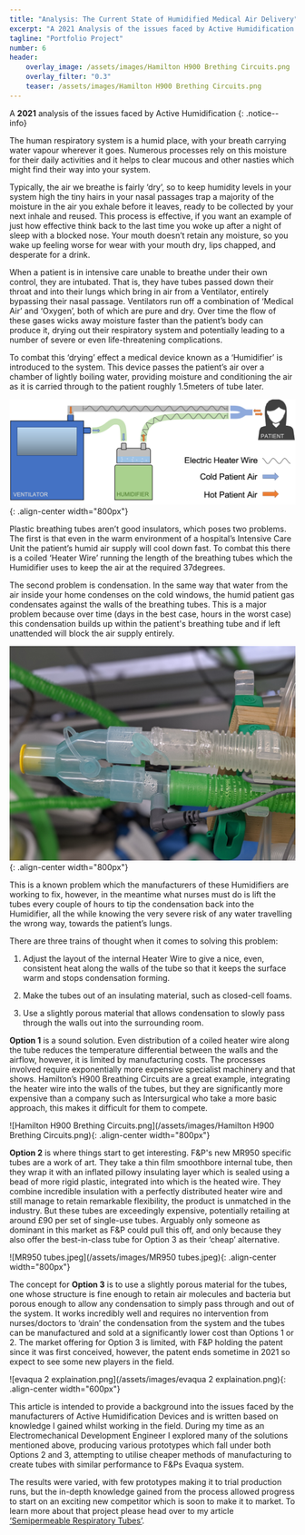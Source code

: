 ```yaml
---
title: "Analysis: The Current State of Humidified Medical Air Delivery"
excerpt: "A 2021 Analysis of the issues faced by Active Humidification Circuits and the approaches taken by various industry leaders to address them..."
tagline: "Portfolio Project"
number: 6
header:
    overlay_image: /assets/images/Hamilton H900 Brething Circuits.png
    overlay_filter: "0.3"
    teaser: /assets/images/Hamilton H900 Brething Circuits.png
---
```


A **2021** analysis of the issues faced by Active Humidification
{: .notice--info}

The human respiratory system is a humid place, with your breath carrying water vapour wherever it goes. Numerous processes rely on this moisture for their daily activities and it helps to clear mucous and other nasties which might find their way into your system. 

Typically, the air we breathe is fairly ‘dry’, so to keep humidity levels in your system high the tiny hairs in your nasal passages trap a majority of the moisture in the air you exhale before it leaves, ready to be collected by your next inhale and reused. This process is effective, if you want an example of just how effective think back to the last time you woke up after a night of sleep with a blocked nose. Your mouth doesn’t retain any moisture, so you wake up feeling worse for wear with your mouth dry, lips chapped, and desperate for a drink.

When a patient is in intensive care unable to breathe under their own control, they are intubated. That is, they have tubes passed down their throat and into their lungs which bring in air from a Ventilator, entirely bypassing their nasal passage. Ventilators run off a combination of ‘Medical Air’ and ‘Oxygen’, both of which are pure and dry. Over time the flow of these gases wicks away moisture faster than the patient’s body can produce it, drying out their respiratory system and potentially leading to a number of severe or even life-threatening complications.

To combat this ‘drying’ effect a medical device known as a ‘Humidifier’ is introduced to the system. This device passes the patient’s air over a chamber of lightly boiling water, providing moisture and conditioning the air as it is carried through to the patient roughly 1.5meters of tube later.

![Humidifier-Setup-Diagram(patient).png](/assets/images/Humidifier-Setup-Diagram(patient).png){: .align-center width="800px"}

Plastic breathing tubes aren’t good insulators, which poses two problems. The first is that even in the warm environment of a hospital’s Intensive Care Unit the patient’s humid air supply will cool down fast. To combat this there is a coiled ‘Heater Wire’ running the length of the breathing tubes which the Humidifier uses to keep the air at the required 37degrees. 

The second problem is condensation. In the same way that water from the air inside your home condenses on the cold windows, the humid patient gas condensates against the walls of the breathing tubes. This is a major problem because over time (days in the best case, hours in the worst case) this condensation builds up within the patient's breathing tube and if left unattended will block the air supply entirely. 

![Humidified-tubes-condensation.jpg](/assets/images/Humidified-tubes-condensation.jpg){: .align-center width="800px"}

This is a known problem which the manufacturers of these Humidifiers are working to fix, however, in the meantime what nurses must do is lift the tubes every couple of hours to tip the condensation back into the Humidifier, all the while knowing the very severe risk of any water travelling the wrong way, towards the patient’s lungs.

There are three trains of thought when it comes to solving this problem:

1. Adjust the layout of the internal Heater Wire to give a nice, even, consistent heat along the walls of the tube so that it keeps the surface warm and stops condensation forming.

2. Make the tubes out of an insulating material, such as closed-cell foams.

3. Use a slightly porous material that allows condensation to slowly pass through the walls out into the surrounding room.


**Option 1** is a sound solution. Even distribution of a coiled heater wire along the tube reduces the temperature differential between the walls and the airflow, however, it is limited by manufacturing costs. The processes involved require exponentially more expensive specialist machinery and that shows. Hamilton’s H900 Breathing Circuits are a great example, integrating the heater wire into the walls of the tubes, but they are significantly more expensive than a company such as Intersurgical who take a more basic approach, this makes it difficult for them to compete.

![Hamilton H900 Brething Circuits.png](/assets/images/Hamilton H900 Brething Circuits.png){: .align-center width="800px"}

**Option 2** is where things start to get interesting. F&P's new MR950 specific tubes are a work of art. They take a thin film smoothbore internal tube, then they wrap it with an inflated pillowy insulating layer which is sealed using a bead of more rigid plastic, integrated into which is the heated wire. They combine incredible insulation with a perfectly distributed heater wire and still manage to retain remarkable flexibility, the product is unmatched in the industry. But these tubes are exceedingly expensive, potentially retailing at around £90 per set of single-use tubes. Arguably only someone as dominant in this market as F&P could pull this off, and only because they also offer the best-in-class tube for Option 3 as their ‘cheap’ alternative.

![MR950 tubes.jpeg](/assets/images/MR950 tubes.jpeg){: .align-center width="800px"}

The concept for **Option 3** is to use a slightly porous material for the tubes, one whose structure is fine enough to retain air molecules and bacteria but porous enough to allow any condensation to simply pass through and out of the system. It works incredibly well and requires no intervention from nurses/doctors to ‘drain’ the condensation from the system and the tubes can be manufactured and sold at a significantly lower cost than Options 1 or 2. The market offering for Option 3 is limited, with F&P holding the patent since it was first conceived, however, the patent ends sometime in 2021 so expect to see some new players in the field. 

![evaqua 2 explaination.png](/assets/images/evaqua 2 explaination.png){: .align-center width="600px"}

This article is intended to provide a background into the issues faced by the manufacturers of Active Humidification Devices and is written based on knowledge I gained whilst working in the field. During my time as an Electromechanical Development Engineer I explored many of the solutions mentioned above, producing various prototypes which fall under both Options 2 and 3, attempting to utilise cheaper methods of manufacturing to create tubes with similar performance to F&Ps Evaqua system. 

The results were varied, with few prototypes making it to trial production runs, but the in-depth knowledge gained from the process allowed progress to start on an exciting new competitor which is soon to make it to market. To learn more about that project please head over to my article [‘Semipermeable Respiratory Tubes’](/portfolio/Semipermeable%20Respiratory%20Tubes/).